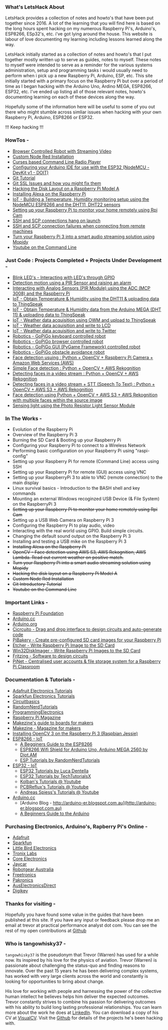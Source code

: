 
### What's LetsHack About 

LetsHack provides a collection of notes and howto's that have been put together since 2016. A lot of the learning that you will find here is based on the long hours spent hacking on my numerous Raspberry Pi's, Arduino's, ESP8266, ESp32's, etc. i've got lying around the house. This website is labour of love documenting my learning including lessons learned along the way. 

LetsHack initially started as a collection of notes and howto's that I put together mostly written up to serve as guides, notes to myself. These notes to myself were intended to serve as a reminder for the various systems administration, setup and programming tasks i would usually need to perform when i pick up a new Raspberry Pi, Arduino, ESP, etc. This site initially started with a primary focus on the Raspberry Pi but over a period of time as I began hacking with the Arduino Uno, Ardino MEGA, ESP8266, ESP32, etc. I've ended up listing all of those relevant notes, howto's documenting learning on each of these devices along the way. 

Hopefully some of the information here will be useful to some of you out there who might stumble across simliar issues when hacking with your own Raspberry Pi, Arduino, ESP8266 or ESP32. 

!!! Keep hacking !!!

### HowTos -
* [Browser Controlled Robot with Streaming Video](/howto/BrowserControlledRobot.md)
* [Custom Node Red Installation](/howto/Node-Red-Setup.md) 
* [Curses based Command Line Radio Player](/howto/Curses-Radio-Player.md)
* [Configuring your Arduino IDE for use with the ESP32 (NodeMCU - DevKit v1 - DOIT)](/howto/ESP32ArduinoIDE.md)
* [Git Tutorial](/howto/Git-Tutorial.md)
* [Git SSL Issues and how you might fix them](/howto/GIT-SSL-Issues.md)
* [Hacking the Disk Layout on a Raspberry Pi Model A](/howto/Custom-Disk-Prep.md)
* [Installing Alexa on the Raspberry Pi](/howto/Alexa-On-Raspberry-Pi.md)
* [IoT - Building a Temperature, Humidity monitoring setup using the NodeMCU ESP8266 and the DHT11, DHT22 sensors](h/owto/DHT11-ESP8266.md)
* [Setting up your Raspberry Pi to monitor your home remotely using Rpi Cam](/howto/Webcam-Setup.md)
* [SSH and SCP connections hang on launch](/howto/SSH-Hangs-On-Launch.md)
* [SSH and SCP connection failures when connecting from remote machines](/howto/SSH-Connection-Dropped.md)
* [Turn your Raspberry Pi 3 into a smart audio streaming solution using Mopidy](/howto/Mopidy-Audio-Setup.md)
* [Youtube on the Command Line](/howto/Youtube-On-CommandLine.md)

### Just Code : Projects Completed + Projects Under Development -
* [Blink LED's - Interacting with LED's through GPIO](https://github.com/tangowhisky37/RaspiPythonProjects/tree/master/BlinkLEDs)
* [Detection motion using a PIR Sensor and raising an alarm](https://github.com/tangowhisky37/RaspiPythonProjects/blob/master/PIR) 
* [Interacting with Analog Sensors (PIR Module) using the ADC (MCP 3008) and the Raspberry Pi](https://github.com/tangowhisky37/RaspiPythonProjects/tree/master/ReadingAnalogSensors)
* [IoT - Obtain Temperature & Humidity using the DHT11 & uploading data to ThingSpeak](https://github.com/tangowhisky37/RaspiPythonProjects/tree/master/Sense_Temp_Humidity)
* [IoT - Obtain Temperature & Humidity data from the Arduino MEGA (DHT 11) & uploading data to ThingSpeak](https://github.com/tangowhisky37/RaspiPythonProjects/tree/master/Sense_Temp_Humidity_Pull_Data_Arduino)
* [IoT - Weather data acquisition using OWM and upload to ThingSpeak](https://github.com/tangowhisky37/RaspiPythonProjects/tree/master/Weather_Reporting)
* [IoT - Weather data acquisition and write to LCD](https://github.com/tangowhisky37/RaspiPythonProjects/tree/master/Write_To_LCD_Screen)
* [IoT - Weather data acquisition and write to Twitter](https://github.com/tangowhisky37/RaspiPythonProjects/tree/master/Write_Weather_To_Twitter)
* [Robotics - GoPiGo keyboard controlled robot](https://github.com/tangowhisky37/RaspiPythonProjects/tree/master/Gopigo_robot_keyboard_conrolled)
* [Robotics - GoPiGo browser controlled robot](https://github.com/tangowhisky37/RaspiPythonProjects/tree/master/Gopigo_Robot_Browser_Controlled)
* [Robotics - GoPiGo GUI (PyGame Framework) controlled robot](https://github.com/tangowhisky37/RaspiPythonProjects/tree/master/Gopigo_robot_Pygame_GUI_conrolled)
* [Robotics - GoPiGo obstacle avoidance robot](https://github.com/tangowhisky37/RaspiPythonProjects/tree/master/Gopigo_obstacle_avoidance_robot)
* [Face detection usuing : Python + OpenCV + Raspberry Pi Camera + Amazon Web Services (AWS)](https://github.com/tangowhisky37/RaspiPythonProjects/tree/master/OpenCV)
* [Simple Face detection : Python + OpenCV + AWS Rekognition](https://github.com/tangowhisky37/RaspiPythonProjects/tree/master/OpenCV/CaptureFaces)
* [Detecting faces in a video stream : Python + OpenCV + AWS Rekognition](https://github.com/tangowhisky37/RaspiPythonProjects/tree/master/OpenCV/CaptureSingleImage)
* [Detecting faces in a video stream + STT (Speech To Text) : Python + OpenCV + AWS S3 + AWS Rekognition](https://github.com/tangowhisky37/RaspiPythonProjects/tree/master/OpenCV/CaptureVideoStream)
* [Face detection using Python + OpenCV + AWS S3 + AWS Rekognition with multiple faces within the source image](https://github.com/tangowhisky37/RaspiPythonProjects/tree/master/OpenCV/CaptureVideoStream_MultipleSourceFaceNoLambda)
* [Sensing light using the Photo Resistor Light Sensor Module](https://github.com/tangowhisky37/RaspiPythonProjects/tree/master/LightSensor)

### In The Works - 
* Evolution of the Raspberry Pi
* Overview of the Raspberry Pi 3
* Burning the SD Card & Booting up your Raspberry Pi
* Configuring your Raspberry Pi to connect to a Wireless Network
* Performing basic configuration on your Raspberry Pi using "raspi-config"
* Setting up your Raspberry Pi for remote (Command Line) access using SSH
* Setting up your Raspberry Pi for remote (GUI) access using VNC
* Setting up your RaspberryPi 3 to able to VNC (remote connection) to the main display
* Linux survival basics - Introduction to the BASH shell and key commands
* Mounting an external Windows recoginzed USB Device (& File System) on the RaspberryPi 3
* ~~Setting up your Raspberry Pi to monitor your home remotely using Rpi Cam~~
* Setting up a USB Web Camera on Raspberry Pi 3 
* Configuring the Raspberry Pi to play audio, video
* Interacting with the real world using GPIO. Build simple circuits. 
* Changing the default sound output on the Raspberry Pi 3
* Installing and testing a USB mike on the Raspberry Pi 3
* ~~Installing Alexa on the Raspberry Pi~~
* ~~OpenCV - Face detection using AWS S3, AWS Rekognition, AWS Lambda. Read out current weather on positive match.~~
* ~~Turn your Raspberry Pi into a smart audio streaming solution using Mopidy~~
* ~~Hacking the disk layout on a Raspberry Pi Model A~~
* ~~Custom Node Red Installation~~
* ~~Git Introductory Tutorial~~
* ~~Youtube on the Command Line~~

### Important Links - 
* [Raspberry Pi Foundation](http://www.raspberrypi.org)
* [Arduino.cc](http://www.arduino.cc)
* [Arduino.org](http://www.arduino.org)
* [Cicrcuito - Drag and drop interface to design circuits and auto-generate code](http://wwww.circuito.io)
* [PiBakery - Create pre-configured SD card images for your Raspberry Pi](http://www.pibakey.org)
* [Etcher - Write Raspberry Pi Image to the SD Card](http://etcher.io)
* [Win32DiskImager - Write Raspberry Pi Images to the SD Card](http://sourceforge.net/projects/win32diskimager/)
* [Fritzing - Software to design circuits](http://fritzing.org)
* [PiNet - Centralised user accounts & file storage system for a Raspberry Pi Classroom](http://pinet.org.uk)

### Documentation & Tutorials - 
* [Adafruit Electronics Tutorials](https://learn.adafruit.com/)
* [Sparkfun Electronics Tutorials](https://learn.sparkfun.com/)
* [Circuitbasics](http://www.circuitbasics.com/)
* [RandomNerdTutorials](https://randomnerdtutorials.com/)
* [ProgrammingElectronics](https://programmingelectronics.com/home/)
* [Raspberry Pi Magazine](http://www.raspberrypi.org/magpi/)
* [Makezine's guide to boards for makers](http://makezine.com/comparison/boards/)
* [Makezine - Magazine for makers](http://makezine.com)
* [Installing OpenCV 3 on the Raspberry Pi 3 (Raspbian Jessie)](http://www.pyimagesearch.com/2016/04/18/install-guide-raspberry-pi-3-raspbian-jessie-opencv-3/)
* [ESP8266 - IoT](http://esp8266.net)
  * [A Begginers Guide to the ESP8266](https://tttapa.github.io)
  * [ESP8266 Wifi Shield for Arduino Uno, Arduino MEGA 2560 by Diot.AM](https://fineshang.gitbooks.io/esp8266-based-serial-wifi-shield-for-arduino-user/content/)
  * [ESP Tutorials by RandomNerdTutorials](https://randomnerdtutorials.com/tutorials-esp8266/)
* [ESP32 - IoT](http://esp32.net/)
  * [ESP32 Tutorials by Luca Dentella](http://www.lucadentella.it/en/category/esp32/)
  * [ESP32 Tutorials by TechTutorialsX](https://techtutorialsx.com/category/esp32/)
  * [Kolban's Tutorials @ Youtube](https://www.youtube.com/playlist?list=PLB-czhEQLJbWMOl7Ew4QW1LpoUUE7QMOo)
  * [PCBReflux's Tutorials @ Youtube](https://www.youtube.com/playlist?list=PLxJ8_KSR8bp5-F4HVG4QOm4Kt6wQhzsjU)
  * [Andreas Spiess's Tutorials @ Youtube](https://www.youtube.com/playlist?list=PL3XBzmAj53RnZPeWe799F-uoXERBldhn9)
* [Arduino.cc](http://www.arduino.cc)
  * [Arduino Blog - http://arduino-er.blogspot.com.au](http://arduino-er.blogspot.com.au)
  * [A Beginners Guide to the Arduino](http://wwww.instructables/com/id/A-Begginers-Guide-to-Arduino/) 

### Purchasing Electronics, Arduino's, Rapberry Pi's Online - 
* [Adafruit](http://adafruit.com)
* [Sparkfun](http://sparkfun.com)
* [Little Bird Electronics](https://littlebirdelectronics.com.au/)
* [Tronix Labs](https://tronixlabs.com.au)
* [Core Electronics](https://www.core-electronics.com.au)
* [Jaycar](http://www.jaycar.com.au)
* [Robotgear Australia](http://www.robotgear.com.au)
* [Freetronics](http://www.freetronics.com.au)
* [Pakronics](http://www.pakronics.com.au)
* [AusElectronicsDirect](http://www.auselectronicsdirect.com.au/)
* [Digikey](https://www.digikey.com.au/)

### Thanks for visiting - 
Hopefully you have found some value in the guides that have been published at this site. If you have any input or feedback please drop me an email at trevor at practical performance analyst dot com. You can see the rest of my open contributions at [Github](https://github.com/tangowhisky37)

### Who is tangowhisky37 - 
`tangowhisky37` is the pseudonym that Trevor (Warren) has used for a while now. Its inspired by his love for the physics of aviation. Trevor (Warren) is passionate about challenging the status-quo and finding reasons to innovate. Over the past 15 years he has been delivering complex systems, has worked with very large clients across the world and constantly is looking for opportunities to bring about change. 

His love for working with people and harnessing the power of the collective human intellect he believes helps him deliver the expected outcomes. Trevor constantly strives to combine his passion for delivering outcomes with his ability to build long lasting professional relationships. You can learn more about the work he does at [LinkedIn](https://au.linkedin.com/in/trevorwarren). You can download a copy of his CV at [VisualCV](https://www.visualcv.com/tangowhisky37). Visit the [Github](https://github.com/tangowhisky37) for details of the projects he's been hacking with.

